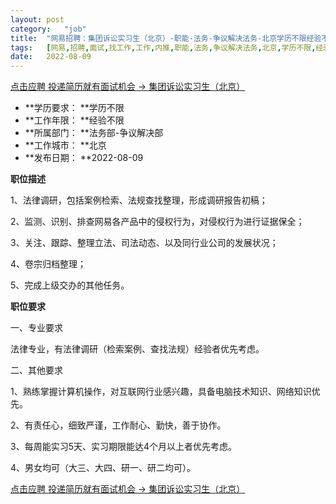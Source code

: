 ```yaml
---
layout:	post
category:	"job"
title:	"网易招聘：集团诉讼实习生（北京）-职能-法务-争议解决法务-北京学历不限经验不限"
tags:	[网易,招聘,面试,找工作,工作,内推,职能,法务,争议解决法务,北京,学历不限,经验不限]
date:	2022-08-09
---
```


[点击应聘 投递简历就有面试机会 ->  集团诉讼实习生（北京）](http://mobile.bole.netease.com/bole/boleDetail?id=42206&employeeId=346f03c3cda5f04c&key=all)



- **学历要求： **学历不限
- **工作年限： **经验不限
- **所属部门： **法务部-争议解决部
- **工作城市： **北京
- **发布日期： **2022-08-09



**职位描述**

1、法律调研，包括案例检索、法规查找整理，形成调研报告初稿；

2、监测、识别、排查网易各产品中的侵权行为，对侵权行为进行证据保全；

3、关注、跟踪、整理立法、司法动态、以及同行业公司的发展状况；

4、卷宗归档整理；

5、完成上级交办的其他任务。



**职位要求**

一、专业要求

法律专业，有法律调研（检索案例、查找法规）经验者优先考虑。

二、其他要求

1、熟练掌握计算机操作，对互联网行业感兴趣，具备电脑技术知识、网络知识优先。

2、有责任心，细致严谨，工作耐心、勤快，善于协作。

3、每周能实习5天、实习期限能达4个月以上者优先考虑。

4、男女均可（大三、大四、研一、研二均可）。





[点击应聘 投递简历就有面试机会 ->  集团诉讼实习生（北京）](http://mobile.bole.netease.com/bole/boleDetail?id=42206&employeeId=346f03c3cda5f04c&key=all)